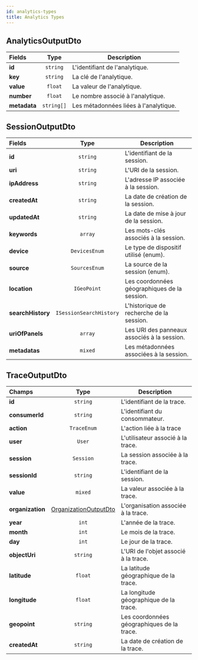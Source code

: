 ```yaml
---
id: analytics-types
title: Analytics Types
---
```


## AnalyticsOutputDto

| Fields       |    Type    | Description                           |
| :----------- | :--------: | ------------------------------------- |
| **id**       |  `string`  | L'identifiant de l'analytique.        |
| **key**      |  `string`  | La clé de l'analytique.               |
| **value**    |  `float`   | La valeur de l'analytique.            |
| **number**   |  `float`   | Le nombre associé à l'analytique.     |
| **metadata** | `string[]` | Les métadonnées liées à l'analytique. |

## SessionOutputDto

| Fields            |          Type           | Description                                  |
| :---------------- | :---------------------: | -------------------------------------------- |
| **id**            |        `string`         | L'identifiant de la session.                 |
| **uri**           |        `string`         | L'URI de la session.                         |
| **ipAddress**     |        `string`         | L'adresse IP associée à la session.          |
| **createdAt**     |        `string`         | La date de création de la session.           |
| **updatedAt**     |        `string`         | La date de mise à jour de la session.        |
| **keywords**      |         `array`         | Les mots-clés associés à la session.         |
| **device**        |      `DevicesEnum`      | Le type de dispositif utilisé (enum).        |
| **source**        |      `SourcesEnum`      | La source de la session (enum).              |
| **location**      |       `IGeoPoint`       | Les coordonnées géographiques de la session. |
| **searchHistory** | `ISessionSearchHistory` | L'historique de recherche de la session.     |
| **uriOfPanels**   |         `array`         | Les URI des panneaux associés à la session.  |
| **metadatas**     |         `mixed`         | Les métadonnées associées à la session.      |

## TraceOutputDto

| Champs           |                               Type                                | Description                                |
| :--------------- | :---------------------------------------------------------------: | ------------------------------------------ |
| **id**           |                             `string`                              | L'identifiant de la trace.                 |
| **consumerId**   |                             `string`                              | L'identifiant du consommateur.             |
| **action**       |                            `TraceEnum`                            | L'action liée à la trace                   |
| **user**         |                              `User`                               | L'utilisateur associé à la trace.          |
| **session**      |                             `Session`                             | La session associée à la trace.            |
| **sessionId**    |                             `string`                              | L'identifiant de la session.               |
| **value**        |                              `mixed`                              | La valeur associée à la trace.             |
| **organization** | [OrganizationOutputDto](organization-types#organizationoutputdto) | L'organisation associée à la trace.        |
| **year**         |                               `int`                               | L'année de la trace.                       |
| **month**        |                               `int`                               | Le mois de la trace.                       |
| **day**          |                               `int`                               | Le jour de la trace.                       |
| **objectUri**    |                             `string`                              | L'URI de l'objet associé à la trace.       |
| **latitude**     |                              `float`                              | La latitude géographique de la trace.      |
| **longitude**    |                              `float`                              | La longitude géographique de la trace.     |
| **geopoint**     |                             `string`                              | Les coordonnées géographiques de la trace. |
| **createdAt**    |                             `string`                              | La date de création de la trace.           |
